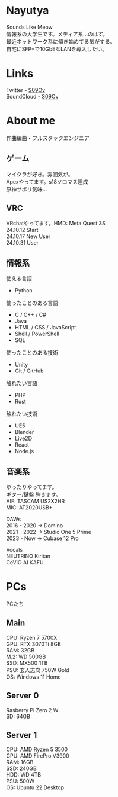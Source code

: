 # Nayutya  
Sounds Like Meow  
情報系の大学生です。メディア系...のはず。  
最近ネットワーク系に傾き始めてる気がする。  
自宅にSFP+で10GbEなLANを導入したい。  

# Links
Twitter - [S09Ov](https://x.com/S09Ov)  
SoundCloud - [S09Ov](https://soundcloud.com/s09ov)  

# About me
作曲編曲・フルスタックエンジニア  

## ゲーム
マイクラが好き。雰囲気が。  
Apexやってます。s18ソロマス達成  
原神サボリ気味...  

## VRC
VRchatやってます。HMD: Meta Quest 3S  
24.10.12 Start  
24.10.17 New User  
24.10.31 User  

## 情報系  
使える言語  
- Python  

使ったことのある言語  
- C / C++ / C#
- Java
- HTML / CSS / JavaScript
- Shell / PowerShell
- SQL  

使ったことのある技術
- Unity  
- Git / GitHub  

触れたい言語
- PHP
- Rust

触れたい技術
- UE5
- Blender
- Live2D
- React
- Node.js  

## 音楽系  
ゆったりやってます。  
ギター/鍵盤 弾きます。  
AIF: TASCAM US2X2HR    
MIC: AT2020USB+  

DAWs  
2016 - 2020 → Domino  
2021 - 2022 → Studio One 5 Prime  
2023 - Now → Cubase 12 Pro  

Vocals  
NEUTRINO Kiritan  
CeVIO AI KAFU  

# PCs
PCたち
## Main
CPU: Ryzen 7 5700X  
GPU: RTX 3070Ti 8GB  
RAM: 32GB  
M.2: WD 500GB  
SSD: MX500 1TB  
PSU: 玄人志向 750W Gold  
OS: Windows 11 Home  

## Server 0
Rasberry Pi Zero 2 W  
SD: 64GB  

## Server 1
CPU: AMD Ryzen 5 3500  
GPU: AMD FirePro V3900  
RAM: 16GB  
SSD: 240GB  
HDD: WD 4TB  
PSU: 500W  
OS: Ubuntu 22 Desktop  

